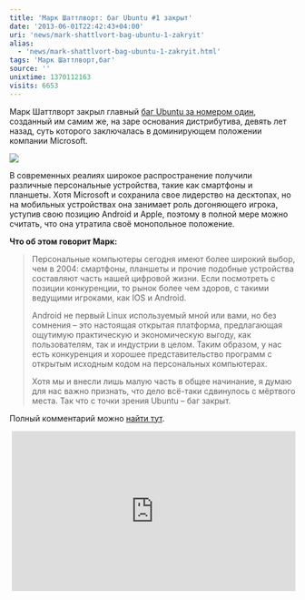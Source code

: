 ```yaml
---
title: 'Марк Шаттлворт: баг Ubuntu #1 закрыт'
date: '2013-06-01T22:42:43+04:00'
uri: 'news/mark-shattlvort-bag-ubuntu-1-zakryit'
alias: 
  - 'news/mark-shattlvort-bag-ubuntu-1-zakryit.html'
tags: 'Марк Шаттлворт,баг'
source: ''
unixtime: 1370112163
visits: 6653
---
```

Марк Шаттлворт закрыл главный [баг Ubuntu за номером один](https://bugs.launchpad.net/ubuntu/+bug/1), созданный им самим же, на заре основания дистрибутива, девять лет назад, суть которого заключалась в доминирующем положении компании Microsoft.

[![](img/2013/06/01/22-00/496229737.jpg)](img/2013/06/01/22-00/496229737.jpg)

В современных реалиях широкое распространение получили различные персональные устройства, такие как смартфоны и планшеты. Хотя Microsoft и сохранила свое лидерство на десктопах, но на мобильных устройствах она занимает роль догоняющего игрока, уступив свою позицию Android и Apple, поэтому в полной мере можно считать, что она утратила своё монопольное положение.

**Что об этом говорит Марк:**

> Персональные компьютеры сегодня имеют более широкий выбор, чем в 2004: смартфоны, планшеты и прочие подобные устройства составляют часть нашей цифровой жизни. Если посмотреть с позиции конкуренции, то рынок более чем здоров, с такими ведущими игроками, как IOS и Android.
> 
> Android не первый Linux используемый мной или вами, но без сомнения – это настоящая открытая платформа, предлагающая ощутимую практическую и экономическую выгоду, как пользователям, так и индустрии в целом. Таким образом, у нас есть конкуренция и хорошее представительство программ с открытым исходным кодом на персональных компьютерах.
> 
> Хотя мы и внесли лишь малую часть в общее начинание, я думаю для нас важно признать, что дело всё-таки сдвинулось с мёртвого места. Так что с точки зрения Ubuntu – баг закрыт.

Полный комментарий можно [найти тут](https://bugs.launchpad.net/ubuntu/+bug/1/comments/1834).

 <iframe src="https://www.youtube.com/embed/R839f66OKNc" frameborder="0" width="500" height="281"></iframe>
